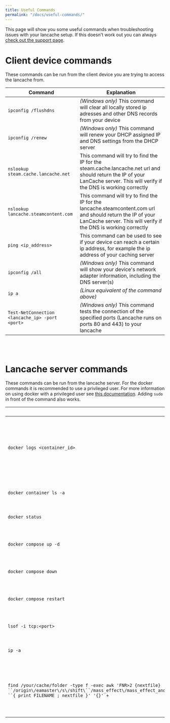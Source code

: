 ```yaml
---
title: Useful Commands
permalink: "/docs/useful-commands/"
---
```

This page will show you some useful commands when troubleshooting issues with your lancache setup. If this doesn't work out you can always [check out the support page](https://lancache.net/support/).

# Client device commands
These commands can be run from the client device you are trying to access the lancache from.


|Command		|  Explanation											|
|-------------------------------|----------------------------------------|
|`ipconfig /flushdns`           | *(Windows only)*  This command will clear all locally stored ip adresses and other DNS records from your device                   |
|`ipconfig /renew`           | *(Windows only)*  This command will renew your DHCP assigned IP and DNS settings from the DHCP server            |
|`nslookup steam.cache.lancache.net`  | This command will try to find the IP for the steam.cache.lancache.net url and should return the IP of your LanCache server. This will verify if the DNS is working correctly         |
| `nslookup lancache.steamcontent.com`|  This command will try to find the IP for the lancache.steamcontent.com url and should return the IP of your LanCache server. This will verify if the DNS is working correctly  |
| `ping <ip_address> `| This command can be used to see if your device can reach a certain ip address, for example the ip address of your caching server   |
| `ipconfig /all` | *(Windows only)* This command will show your device's network adapter information, including the DNS server(s)   |
| `ip a` | *(Linux equivalent of the command above)*    |
| `Test-NetConnection <lancache_ip> -port <port>` | *(Windows only)* This command tests the connection of the specified ports (Lancache runs on ports 80 and 443) to your lancache |


<br><br>

# Lancache server commands
These commands can be run from the lancache server. For the docker commands it is recommended to use a privileged user.
For more information on using docker with a privileged user see [this documentation](https://docs.docker.com/engine/install/linux-postinstall/#manage-docker-as-a-non-root-user).
Adding `sudo` in front of the command also works.

|Command		|  Explanation											|
|-------------------------------|----------------------------------------|
|`docker logs <container_id>`                        |  This command shows the logs of a specific docker container. `<container_name>` could be used instead of `<container_id>`. The container names *(normally)* are `lancache_monolithic_1` and `lancache_dns_1`   |
|`docker container ls -a`  | This command shows all docker containers *(including stopped ones)*|
|`docker status` | This command shows the active status of docker |
|`docker compose up -d` | This command will create the docker container(s) for the LanCache and start running it |
|`docker compose down` | This command will stop all the running docker containers |
|`docker compose restart` | This command stops all running docker containers and restarts them afterwards |
| `lsof -i tcp:<port>`| This command shows the services running on a specific port  |
| `ip -a` | This command shows all the ip information for your caching server|
| `find /your/cache/folder -type f -exec awk 'FNR>2 {nextfile} ``/origin\/eamaster\/s\/shift\``/mass_effect\/mass_effect_andromeda\/patchww_ww\``/mass_effect_andromedapcpatchww_wwconcept_670739583_``pc_retail_patch_fe0ac79761d8c4feba5831a96cfbc7fc6.zip/ ``{ print FILENAME ; nextfile }' '{}' +` | This command allows you to remove a corrupt file from the LanCache. **This process takes a very long time on large caches (multiple hours), be patient** |

